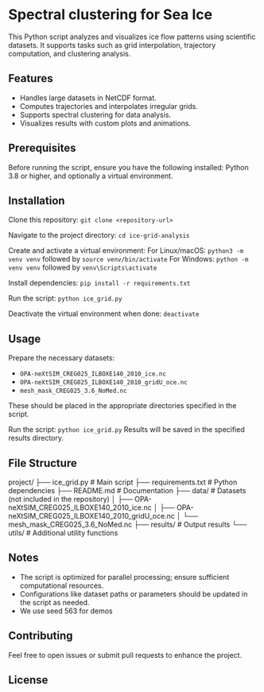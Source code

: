 # Spectral clustering for Sea Ice

This Python script analyzes and visualizes ice flow patterns using scientific datasets. It supports tasks such as grid interpolation, trajectory computation, and clustering analysis.

## Features

- Handles large datasets in NetCDF format.
- Computes trajectories and interpolates irregular grids.
- Supports spectral clustering for data analysis.
- Visualizes results with custom plots and animations.

## Prerequisites

Before running the script, ensure you have the following installed: Python 3.8 or higher, and optionally a virtual environment.

## Installation

Clone this repository: `git clone <repository-url>`

Navigate to the project directory: `cd ice-grid-analysis`

Create and activate a virtual environment:
    For Linux/macOS: `python3 -m venv venv` followed by `source venv/bin/activate`
    For Windows: `python -m venv venv` followed by `venv\Scripts\activate`

Install dependencies: `pip install -r requirements.txt`

Run the script: `python ice_grid.py`

Deactivate the virtual environment when done: `deactivate`

## Usage

Prepare the necessary datasets:

- `OPA-neXtSIM_CREG025_ILBOXE140_2010_ice.nc`
- `OPA-neXtSIM_CREG025_ILBOXE140_2010_gridU_oce.nc`
- `mesh_mask_CREG025_3.6_NoMed.nc`

These should be placed in the appropriate directories specified in the script.

Run the script: `python ice_grid.py`
Results will be saved in the specified results directory.

## File Structure

project/
├── ice_grid.py               # Main script
├── requirements.txt          # Python dependencies
├── README.md                 # Documentation
├── data/                     # Datasets (not included in the repository)
│   ├── OPA-neXtSIM_CREG025_ILBOXE140_2010_ice.nc
│   ├── OPA-neXtSIM_CREG025_ILBOXE140_2010_gridU_oce.nc
│   └── mesh_mask_CREG025_3.6_NoMed.nc
├── results/                  # Output results
└── utils/                    # Additional utility functions


## Notes

- The script is optimized for parallel processing; ensure sufficient computational resources.
- Configurations like dataset paths or parameters should be updated in the script as needed.
- We use seed 563 for demos

## Contributing

Feel free to open issues or submit pull requests to enhance the project.

## License
